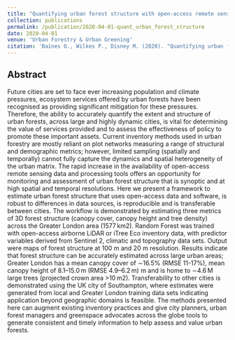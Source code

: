 ```yaml
---
title: "Quantifying urban forest structure with open-access remote sensing data sets"
collection: publications
permalink: /publication/2020-04-01-quant_urban_forest_structure
date: 2020-04-01
venue: 'Urban Forestry & Urban Greening'
citation: 'Baines O., Wilkes P., Disney M. (2020). "Quantifying urban forest structure with open-access remote sensing data sets" <i>Urban Forestry & Urban Greening</i>. 50(126653).'
---
```



## Abstract
Future cities are set to face ever increasing population and climate pressures, ecosystem services offered by urban forests have been recognised as providing significant mitigation for these pressures. Therefore, the ability to accurately quantify the extent and structure of urban forests, across large and highly dynamic cities, is vital for determining the value of services provided and to assess the effectiveness of policy to promote these important assets. Current inventory methods used in urban forestry are mostly reliant on plot networks measuring a range of structural and demographic metrics; however, limited sampling (spatially and temporally) cannot fully capture the dynamics and spatial heterogeneity of the urban matrix. The rapid increase in the availability of open-access remote sensing data and processing tools offers an opportunity for monitoring and assessment of urban forest structure that is synoptic and at high spatial and temporal resolutions. Here we present a framework to estimate urban forest structure that uses open-access data and software, is robust to differences in data sources, is reproducible and is transferable between cities. The workflow is demonstrated by estimating three metrics of 3D forest structure (canopy cover, canopy height and tree density) across the Greater London area (1577 km2). Random Forest was trained with open-access airborne LiDAR or iTree Eco inventory data, with predictor variables derived from Sentinel 2, climatic and topography data sets. Output were maps of forest structure at 100 m and 20 m resolution. Results indicate that forest structure can be accurately estimated across large urban areas; Greater London has a mean canopy cover of ∼16.5% (RMSE 11-17%), mean canopy height of 8.1–15.0 m (RMSE 4.9–6.2 m) m and is home to ∼4.6 M large trees (projected crown area >10 m2). Transferability to other cities is demonstrated using the UK city of Southampton, where estimates were generated from local and Greater London training data sets indicating application beyond geographic domains is feasible. The methods presented here can augment existing inventory practices and give city planners, urban forest managers and greenspace advocates across the globe tools to generate consistent and timely information to help assess and value urban forests.
